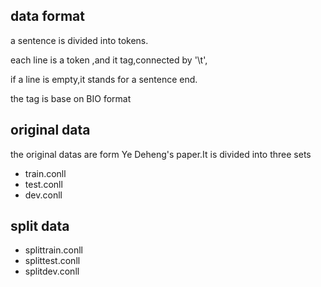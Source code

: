 ## data format
a sentence is divided into tokens.

each line is a token ,and it tag,connected by '\t',

if a line is empty,it stands for a sentence end.

the tag is base on BIO format
## original data
the original datas are form Ye Deheng's paper.It is divided into three sets 
+ train.conll
+ test.conll
+ dev.conll

## split data
+ splittrain.conll
+ splittest.conll
+ splitdev.conll